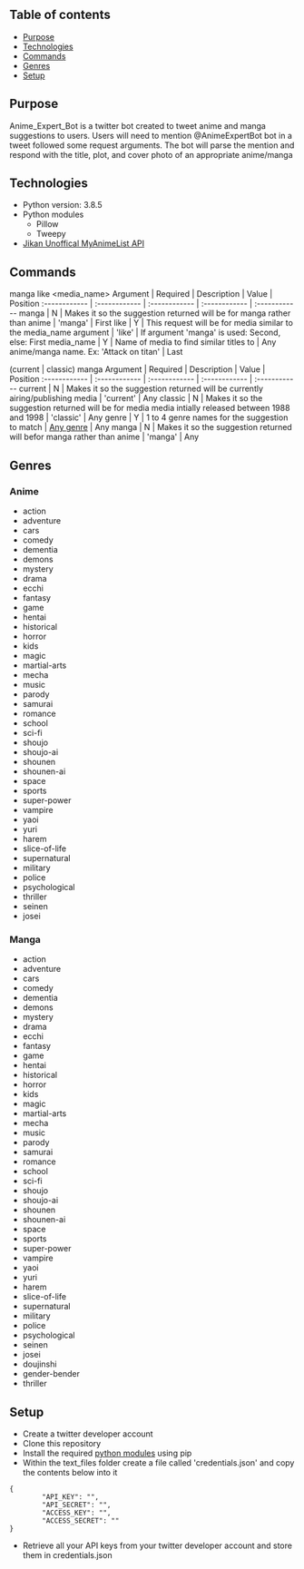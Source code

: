## Table of contents

- [Purpose](#Purpose)
- [Technologies](#Technologies)
- [Commands](#Commands)
- [Genres](#Genres)
- [Setup](#Setup)

## Purpose

Anime_Expert_Bot is a twitter bot created to tweet anime and manga suggestions to users. Users will need to mention @AnimeExpertBot bot in a tweet followed some request arguments. The bot will parse the mention and respond with the title, plot, and cover photo of an appropriate anime/manga

## Technologies

- Python version: 3.8.5
- Python modules
  - Pillow
  - Tweepy
- [Jikan Unoffical MyAnimeList API](https://jikan.docs.apiary.io/#)

## Commands

manga like <media_name>
Argument | Required | Description | Value | Position
:------------ | :------------ | :------------ | :------------ | :------------
manga | N | Makes it so the suggestion returned will be for manga rather than anime | 'manga' | First
like | Y | This request will be for media similar to the media_name argument | 'like' | If argument 'manga' is used: Second, else: First
media_name | Y | Name of media to find similar titles to | Any anime/manga name. Ex: 'Attack on titan' | Last

(current | classic) <genre> manga
Argument | Required | Description | Value | Position
:------------ | :------------ | :------------ | :------------ | :------------
current | N | Makes it so the suggestion returned will be currently airing/publishing media | 'current' | Any
classic | N | Makes it so the suggestion returned will be for media media intially released between 1988 and 1998 | 'classic' | Any
genre | Y | 1 to 4 genre names for the suggestion to match | [Any genre](#Genres) | Any
manga | N | Makes it so the suggestion returned will befor manga rather than anime | 'manga' | Any

## Genres

### Anime

- action
- adventure
- cars
- comedy
- dementia
- demons
- mystery
- drama
- ecchi
- fantasy
- game
- hentai
- historical
- horror
- kids
- magic
- martial-arts
- mecha
- music
- parody
- samurai
- romance
- school
- sci-fi
- shoujo
- shoujo-ai
- shounen
- shounen-ai
- space
- sports
- super-power
- vampire
- yaoi
- yuri
- harem
- slice-of-life
- supernatural
- military
- police
- psychological
- thriller
- seinen
- josei

### Manga

- action
- adventure
- cars
- comedy
- dementia
- demons
- mystery
- drama
- ecchi
- fantasy
- game
- hentai
- historical
- horror
- kids
- magic
- martial-arts
- mecha
- music
- parody
- samurai
- romance
- school
- sci-fi
- shoujo
- shoujo-ai
- shounen
- shounen-ai
- space
- sports
- super-power
- vampire
- yaoi
- yuri
- harem
- slice-of-life
- supernatural
- military
- police
- psychological
- seinen
- josei
- doujinshi
- gender-bender
- thriller

## Setup

- Create a twitter developer account
- Clone this repository
- Install the required [python modules](#Technologies) using pip
- Within the text_files folder create a file called 'credentials.json' and copy the contents below into it

```
{
        "API_KEY": "",
        "API_SECRET": "",
        "ACCESS_KEY": "",
        "ACCESS_SECRET": ""
}
```

- Retrieve all your API keys from your twitter developer account and store them in credentials.json
